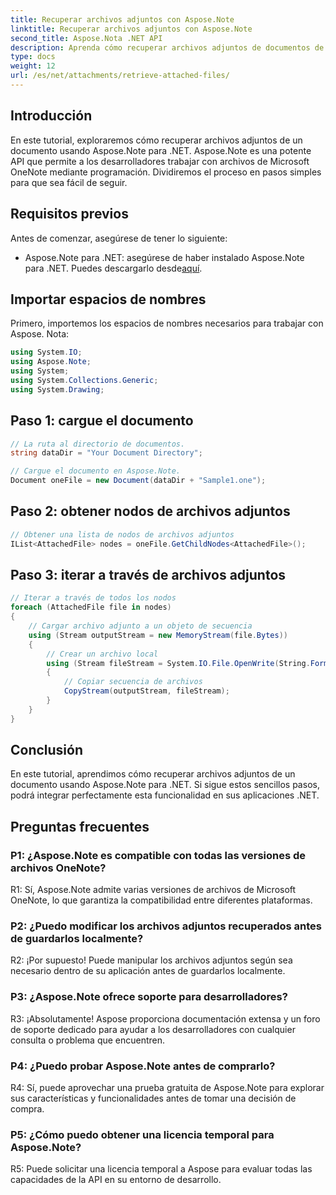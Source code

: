 ```yaml
---
title: Recuperar archivos adjuntos con Aspose.Note
linktitle: Recuperar archivos adjuntos con Aspose.Note
second_title: Aspose.Nota .NET API
description: Aprenda cómo recuperar archivos adjuntos de documentos de Microsoft OneNote usando Aspose.Note para .NET. Siga los pasos para cargar, obtener nodos e iterar a través de archivos adjuntos.
type: docs
weight: 12
url: /es/net/attachments/retrieve-attached-files/
---
```

## Introducción

En este tutorial, exploraremos cómo recuperar archivos adjuntos de un documento usando Aspose.Note para .NET. Aspose.Note es una potente API que permite a los desarrolladores trabajar con archivos de Microsoft OneNote mediante programación. Dividiremos el proceso en pasos simples para que sea fácil de seguir.

## Requisitos previos

Antes de comenzar, asegúrese de tener lo siguiente:

-  Aspose.Note para .NET: asegúrese de haber instalado Aspose.Note para .NET. Puedes descargarlo desde[aquí](https://releases.aspose.com/note/net/).

## Importar espacios de nombres

Primero, importemos los espacios de nombres necesarios para trabajar con Aspose. Nota:

```csharp
using System.IO;
using Aspose.Note;
using System;
using System.Collections.Generic;
using System.Drawing;
```

## Paso 1: cargue el documento

```csharp
// La ruta al directorio de documentos.
string dataDir = "Your Document Directory";

// Cargue el documento en Aspose.Note.
Document oneFile = new Document(dataDir + "Sample1.one");
```

## Paso 2: obtener nodos de archivos adjuntos

```csharp
// Obtener una lista de nodos de archivos adjuntos
IList<AttachedFile> nodes = oneFile.GetChildNodes<AttachedFile>();
```

## Paso 3: iterar a través de archivos adjuntos

```csharp
// Iterar a través de todos los nodos
foreach (AttachedFile file in nodes)
{
    // Cargar archivo adjunto a un objeto de secuencia
    using (Stream outputStream = new MemoryStream(file.Bytes))
    {
        // Crear un archivo local
        using (Stream fileStream = System.IO.File.OpenWrite(String.Format(dataDir + file.FileName)))
        {
            // Copiar secuencia de archivos
            CopyStream(outputStream, fileStream);
        }
    }
}
```

## Conclusión

En este tutorial, aprendimos cómo recuperar archivos adjuntos de un documento usando Aspose.Note para .NET. Si sigue estos sencillos pasos, podrá integrar perfectamente esta funcionalidad en sus aplicaciones .NET.

## Preguntas frecuentes

### P1: ¿Aspose.Note es compatible con todas las versiones de archivos OneNote?

R1: Sí, Aspose.Note admite varias versiones de archivos de Microsoft OneNote, lo que garantiza la compatibilidad entre diferentes plataformas.

### P2: ¿Puedo modificar los archivos adjuntos recuperados antes de guardarlos localmente?

R2: ¡Por supuesto! Puede manipular los archivos adjuntos según sea necesario dentro de su aplicación antes de guardarlos localmente.

### P3: ¿Aspose.Note ofrece soporte para desarrolladores?

R3: ¡Absolutamente! Aspose proporciona documentación extensa y un foro de soporte dedicado para ayudar a los desarrolladores con cualquier consulta o problema que encuentren.

### P4: ¿Puedo probar Aspose.Note antes de comprarlo?

R4: Sí, puede aprovechar una prueba gratuita de Aspose.Note para explorar sus características y funcionalidades antes de tomar una decisión de compra.

### P5: ¿Cómo puedo obtener una licencia temporal para Aspose.Note?

R5: Puede solicitar una licencia temporal a Aspose para evaluar todas las capacidades de la API en su entorno de desarrollo.